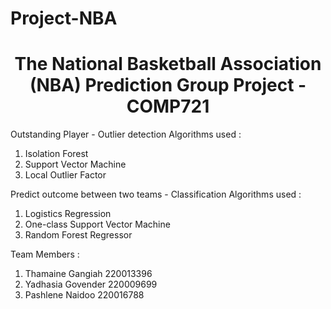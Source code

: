 # Project-NBA
<h1 align="center">The National Basketball Association (NBA) Prediction Group Project - COMP721</h1>

Outstanding Player - Outlier detection
Algorithms used : 
1. Isolation Forest
2. Support Vector Machine
3. Local Outlier Factor

Predict outcome between two teams  - Classification
Algorithms used : 
1. Logistics Regression
2. One-class Support Vector Machine
3. Random Forest Regressor


Team Members :
1. Thamaine Gangiah    220013396
2. Yadhasia Govender   220009699
3. Pashlene Naidoo     220016788
